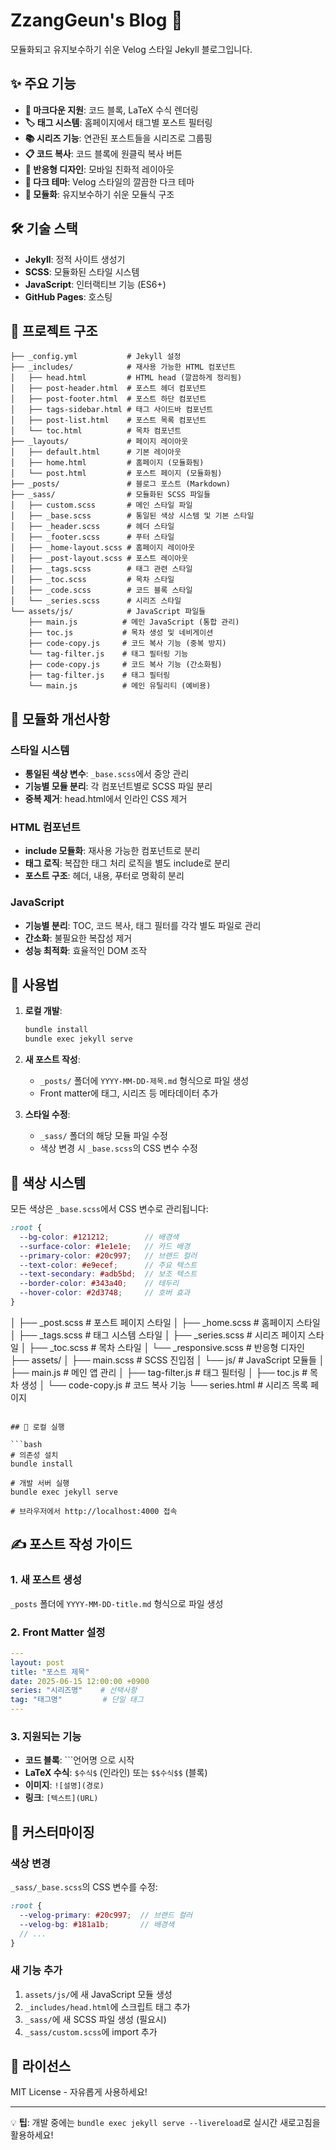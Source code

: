 # ZzangGeun's Blog 🚀

모듈화되고 유지보수하기 쉬운 Velog 스타일 Jekyll 블로그입니다.

## ✨ 주요 기능

- **📝 마크다운 지원**: 코드 블록, LaTeX 수식 렌더링
- **🏷️ 태그 시스템**: 홈페이지에서 태그별 포스트 필터링
- **📚 시리즈 기능**: 연관된 포스트들을 시리즈로 그룹핑
- **📋 코드 복사**: 코드 블록에 원클릭 복사 버튼
- **📱 반응형 디자인**: 모바일 친화적 레이아웃
- **🎨 다크 테마**: Velog 스타일의 깔끔한 다크 테마
- **🔧 모듈화**: 유지보수하기 쉬운 모듈식 구조

## 🛠️ 기술 스택

- **Jekyll**: 정적 사이트 생성기
- **SCSS**: 모듈화된 스타일 시스템
- **JavaScript**: 인터랙티브 기능 (ES6+)
- **GitHub Pages**: 호스팅

## 📁 프로젝트 구조

```
├── _config.yml           # Jekyll 설정
├── _includes/            # 재사용 가능한 HTML 컴포넌트
│   ├── head.html         # HTML head (깔끔하게 정리됨)
│   ├── post-header.html  # 포스트 헤더 컴포넌트
│   ├── post-footer.html  # 포스트 하단 컴포넌트
│   ├── tags-sidebar.html # 태그 사이드바 컴포넌트
│   ├── post-list.html    # 포스트 목록 컴포넌트
│   └── toc.html          # 목차 컴포넌트
├── _layouts/             # 페이지 레이아웃
│   ├── default.html      # 기본 레이아웃
│   ├── home.html         # 홈페이지 (모듈화됨)
│   └── post.html         # 포스트 페이지 (모듈화됨)
├── _posts/               # 블로그 포스트 (Markdown)
├── _sass/                # 모듈화된 SCSS 파일들
│   ├── custom.scss       # 메인 스타일 파일
│   ├── _base.scss        # 통일된 색상 시스템 및 기본 스타일
│   ├── _header.scss      # 헤더 스타일
│   ├── _footer.scss      # 푸터 스타일
│   ├── _home-layout.scss # 홈페이지 레이아웃
│   ├── _post-layout.scss # 포스트 레이아웃
│   ├── _tags.scss        # 태그 관련 스타일
│   ├── _toc.scss         # 목차 스타일
│   ├── _code.scss        # 코드 블록 스타일
│   └── _series.scss      # 시리즈 스타일
└── assets/js/            # JavaScript 파일들
    ├── main.js          # 메인 JavaScript (통합 관리)
    ├── toc.js           # 목차 생성 및 네비게이션
    ├── code-copy.js     # 코드 복사 기능 (중복 방지)
    └── tag-filter.js    # 태그 필터링 기능
    ├── code-copy.js     # 코드 복사 기능 (간소화됨)
    ├── tag-filter.js    # 태그 필터링
    └── main.js          # 메인 유틸리티 (예비용)
```

## 🔧 모듈화 개선사항

### 스타일 시스템
- **통일된 색상 변수**: `_base.scss`에서 중앙 관리
- **기능별 모듈 분리**: 각 컴포넌트별로 SCSS 파일 분리
- **중복 제거**: head.html에서 인라인 CSS 제거

### HTML 컴포넌트
- **include 모듈화**: 재사용 가능한 컴포넌트로 분리
- **태그 로직**: 복잡한 태그 처리 로직을 별도 include로 분리
- **포스트 구조**: 헤더, 내용, 푸터로 명확히 분리

### JavaScript
- **기능별 분리**: TOC, 코드 복사, 태그 필터를 각각 별도 파일로 관리
- **간소화**: 불필요한 복잡성 제거
- **성능 최적화**: 효율적인 DOM 조작

## 🚀 사용법

1. **로컬 개발**:
   ```bash
   bundle install
   bundle exec jekyll serve
   ```

2. **새 포스트 작성**:
   - `_posts/` 폴더에 `YYYY-MM-DD-제목.md` 형식으로 파일 생성
   - Front matter에 태그, 시리즈 등 메타데이터 추가

3. **스타일 수정**:
   - `_sass/` 폴더의 해당 모듈 파일 수정
   - 색상 변경 시 `_base.scss`의 CSS 변수 수정

## 🎨 색상 시스템

모든 색상은 `_base.scss`에서 CSS 변수로 관리됩니다:

```scss
:root {
  --bg-color: #121212;        // 배경색
  --surface-color: #1e1e1e;   // 카드 배경
  --primary-color: #20c997;   // 브랜드 컬러
  --text-color: #e9ecef;      // 주요 텍스트
  --text-secondary: #adb5bd;  // 보조 텍스트
  --border-color: #343a40;    // 테두리
  --hover-color: #2d3748;     // 호버 효과
}
```
│   ├── _post.scss        # 포스트 페이지 스타일
│   ├── _home.scss        # 홈페이지 스타일
│   ├── _tags.scss        # 태그 시스템 스타일
│   ├── _series.scss      # 시리즈 페이지 스타일
│   ├── _toc.scss         # 목차 스타일
│   └── _responsive.scss  # 반응형 디자인
├── assets/
│   ├── main.scss         # SCSS 진입점
│   └── js/               # JavaScript 모듈들
│       ├── main.js       # 메인 앱 관리
│       ├── tag-filter.js # 태그 필터링
│       ├── toc.js        # 목차 생성
│       └── code-copy.js  # 코드 복사 기능
└── series.html           # 시리즈 목록 페이지
```

## 🚀 로컬 실행

```bash
# 의존성 설치
bundle install

# 개발 서버 실행
bundle exec jekyll serve

# 브라우저에서 http://localhost:4000 접속
```

## ✍️ 포스트 작성 가이드

### 1. 새 포스트 생성
`_posts` 폴더에 `YYYY-MM-DD-title.md` 형식으로 파일 생성

### 2. Front Matter 설정
```yaml
---
layout: post
title: "포스트 제목"
date: 2025-06-15 12:00:00 +0900
series: "시리즈명"    # 선택사항
tag: "태그명"         # 단일 태그
---
```

### 3. 지원되는 기능
- **코드 블록**: ```언어명 으로 시작
- **LaTeX 수식**: `$수식$` (인라인) 또는 `$$수식$$` (블록)
- **이미지**: `![설명](경로)`
- **링크**: `[텍스트](URL)`

## 🔧 커스터마이징

### 색상 변경
`_sass/_base.scss`의 CSS 변수를 수정:
```scss
:root {
  --velog-primary: #20c997;  // 브랜드 컬러
  --velog-bg: #181a1b;       // 배경색
  // ...
}
```

### 새 기능 추가
1. `assets/js/`에 새 JavaScript 모듈 생성
2. `_includes/head.html`에 스크립트 태그 추가
3. `_sass/`에 새 SCSS 파일 생성 (필요시)
4. `_sass/custom.scss`에 import 추가

## 📄 라이선스

MIT License - 자유롭게 사용하세요!

---
💡 **팁**: 개발 중에는 `bundle exec jekyll serve --livereload`로 실시간 새로고침을 활용하세요!
